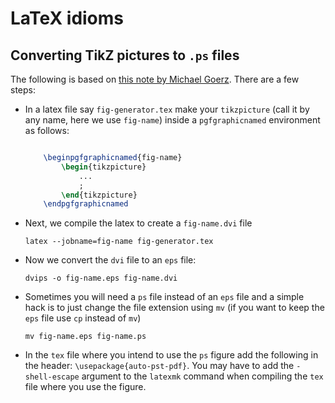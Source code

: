 # LaTeX idioms

## Converting TikZ pictures to `.ps` files

The following is based on [this note by Michael Goerz](https://michaelgoerz.net/notes/creating-eps-files-from-tikz.html#using-externalization). 
There are a few steps: 

- In a latex file say `fig-generator.tex` make your `tikzpicture` (call it by any name, here we use `fig-name`) inside a `pgfgraphicnamed` environment as follows:


    ```latex

        \beginpgfgraphicnamed{fig-name}
            \begin{tikzpicture}
                ...
                ;
            \end{tikzpicture}
        \endpgfgraphicnamed
    ```

- Next, we compile the latex to create a `fig-name.dvi` file

    ```shell
    latex --jobname=fig-name fig-generator.tex
    ```

- Now we convert the `dvi` file to an `eps` file:

    ```shell
    dvips -o fig-name.eps fig-name.dvi
    ```

- Sometimes you will need a `ps` file instead of an `eps` file and a simple hack is to just change the file extension using `mv` (if you want to keep the `eps` file use `cp` instead of `mv`)

    ```shell
    mv fig-name.eps fig-name.ps
    ```

- In the `tex` file where you intend to use the `ps` figure add the following in the header: `\usepackage{auto-pst-pdf}`.
You may have to add the `-shell-escape` argument to the `latexmk` command when compiling the `tex` file where you use the figure.
